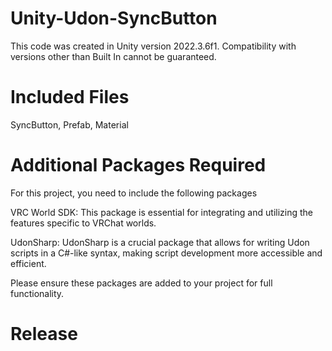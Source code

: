 # Unity-Udon-SyncButton

This code was created in Unity version 2022.3.6f1. Compatibility with versions other than Built In cannot be guaranteed.

# Included Files
SyncButton, Prefab, Material

# Additional Packages Required
For this project, you need to include the following packages

VRC World SDK: This package is essential for integrating and utilizing the features specific to VRChat worlds.

UdonSharp: UdonSharp is a crucial package that allows for writing Udon scripts in a C#-like syntax, making script development more accessible and efficient.

Please ensure these packages are added to your project for full functionality.

# Release
